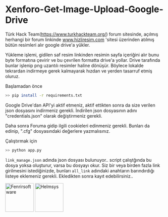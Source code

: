 # Xenforo-Get-Image-Upload-Google-Drive
Türk Hack Team(https://www.turkhackteam.org/) forum sitesinde, açılmış herhangi bir forum linkinde www.hizliresim.com 'sitesi üzerinden atılmış bütün resimleri alır google drive'a yükler.

Yükleme işlemi, gidilen saf resim linkinden resimin sayfa içeriğini alır bunu byte formatına çevirir ve bu çevrilen formatta drive'a yollar. Drive tarafında bunlar işlenip png uzantılı resimler haline dönüşür. Böylece lokalde tekrardan indirmeye gerek kalmayarak hızdan ve yerden tasarruf etmiş oluruz.


Başlamadan önce
```bash
>> pip install -r requirements.txt
```
Google Drive'dan API'yi aktif etmeniz, aktif ettikten sonra da size verilen json dosyasını indirmeniz gerekli. İndirilen json dosyasının adını "credentials.json" olarak değiştirmeniz gerekli.

Daha sonra Foruma gidip ilgili cookieleri edinmeniz gerekli. Bunları da edinip, ".cfg" dosyasındaki değerlere yazmalısınız.

Çalıştırmak için
```bash
>> python app.py
```

`link_manage.json` adında json dosyası bulunuyor.. script çalıştğında bu dosya yoksa oluşturur, varsa bu dosyayı okur. Siz bir veya birden fazla link girilmesini istediğinizde, bunları `all_link` adındaki anahtarın barındırdığı listeye eklemeniz gerekli. Ekledikten sonra kayıt edebilirsiniz..



<img src="https://avatars.githubusercontent.com/u/89170235?v=4" width="90px;" alt="Fenrirsoftware"/>  <img src="https://avatars.githubusercontent.com/u/84701901?s=400&u=159a0e92650378c13f9319b0568e73a206ad4ec0&v=4" width="90px;" alt="Helmsys"/>

